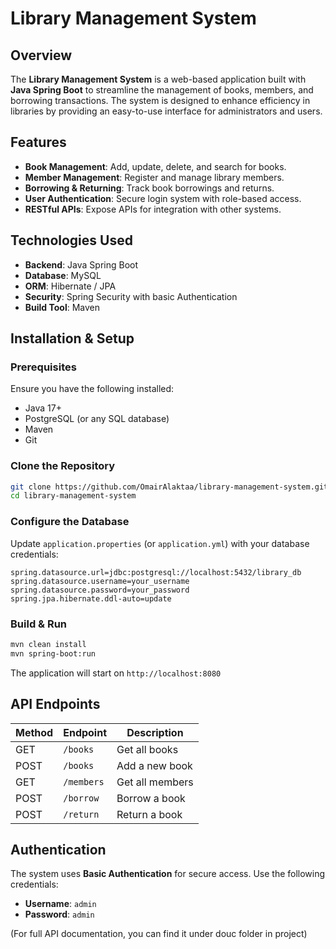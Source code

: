 # Library Management System

## Overview
The **Library Management System** is a web-based application built with **Java Spring Boot** to streamline the management of books, members, and borrowing transactions. The system is designed to enhance efficiency in libraries by providing an easy-to-use interface for administrators and users.

## Features
- **Book Management**: Add, update, delete, and search for books.
- **Member Management**: Register and manage library members.
- **Borrowing & Returning**: Track book borrowings and returns.
- **User Authentication**: Secure login system with role-based access.
- **RESTful APIs**: Expose APIs for integration with other systems.

## Technologies Used
- **Backend**: Java Spring Boot
- **Database**: MySQL
- **ORM**: Hibernate / JPA
- **Security**: Spring Security with basic Authentication
- **Build Tool**: Maven

## Installation & Setup

### Prerequisites
Ensure you have the following installed:
- Java 17+
- PostgreSQL (or any SQL database)
- Maven
- Git

### Clone the Repository
```sh
git clone https://github.com/OmairAlaktaa/library-management-system.git
cd library-management-system
```

### Configure the Database
Update `application.properties` (or `application.yml`) with your database credentials:
```properties
spring.datasource.url=jdbc:postgresql://localhost:5432/library_db
spring.datasource.username=your_username
spring.datasource.password=your_password
spring.jpa.hibernate.ddl-auto=update
```

### Build & Run
```sh
mvn clean install
mvn spring-boot:run
```

The application will start on `http://localhost:8080`

## API Endpoints
| Method | Endpoint | Description |
|--------|---------|-------------|
| GET | `/books` | Get all books |
| POST | `/books` | Add a new book |
| GET | `/members` | Get all members |
| POST | `/borrow` | Borrow a book |
| POST | `/return` | Return a book |

## Authentication
The system uses **Basic Authentication** for secure access. Use the following credentials:
- **Username**: `admin`
- **Password**: `admin`

(For full API documentation, you can find it under douc folder in project)

